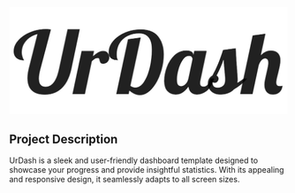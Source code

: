 <img src="GitHubLogo.png">

## Project Description
UrDash is a sleek and user-friendly dashboard template designed to showcase your progress and provide insightful statistics. With its appealing and responsive design, it seamlessly adapts to all screen sizes.
